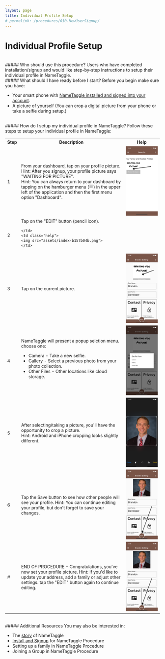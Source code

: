 ```yaml
---
layout: page
title: Individual Profile Setup
# permalink: /procedures/010-NewUserSignup/
---
```


<h1 class="perm-marker">Individual Profile Setup</h1>

<br>
##### Who should use this procedure?
Users who have completed installation/signup and would like step-by-step instructions to setup their individual profile in NameTaggle.

<br>
##### What should I have ready before I start?
Before you begin make sure you have:
<ul class="release-bullets">
<li> Your smart phone with <a href="/procedures/010-NewUserSignup">NameTaggle installed and signed into your account</a>.</li>
<li> A picture of yourself (You can crop a digital picture from your phone or take a selfie during setup.)</li>
</ul>

<br>
##### How do I setup my individual profile in NameTaggle?
Follow these steps to setup your individual profile in NameTaggle:
<table class="procedure-table">
  <tr>
    <th>Step</th>
    <th>Description</th>
    <th>Help</th>
  </tr>

  <tr>
    <td class="step-num">1</td>
    <td class="description">From your dashboard, tap on your profile picture.
    <br>
    <span class="procedure-hint">
      Hint: After you signup, your profile picture says "WAITING FOR PICTURE".
    </span>
    <br>
      <span class="procedure-hint">
        Hint: You can always return to your dashboard by tapping on the hamburger menu (<img src="/assets/hamburger.png" height="14px">) in the upper left of the application and then the first menu option "Dashboard".
      </span>
    </td>
    <td class="help">
    <img src="assets/index-3c5014c0.png">
    </td>
  </tr>

  <tr>
    <td class="step-num">2</td>
    <td class="description"> Tap on the "EDIT" button (pencil icon).

    </td>
    <td class="help">
    <img src="assets/index-b157b04b.png">
    </td>
  </tr>

  <tr>
    <td class="step-num">3</td>
    <td class="description">Tap on the current picture.
    </td>
    <td class="help">
    <img src="assets/index-ac26342d.png">
    </td>
  </tr>

  <tr>
    <td class="step-num">4</td>
    <td class="description">NameTaggle will present a popup selction menu. choose one:
    <ul>
      <li>Camera - Take a new selfie.</li>
      <li>Gallery - Select a previous photo from your photo collection.</li>
      <li>Other Files - Other locations like cloud storage.</li>
    </ul>
    </td>
    <td class="help">
    <img src="assets/index-cfd766f6.png">
    </td>
  </tr>

  <tr>
    <td class="step-num">5</td>
    <td class="description">After selecting/taking a picture, you'll have the opportunity to crop a picture.
    <br>
      <span class="procedure-hint">
        Hint: Android and iPhone cropping looks slightly different.
      </span>
    </td>
    <td class="help">
    <img src="assets/index-52b1e334.png">
    </td>
  </tr>

  <tr>
    <td class="step-num">6</td>
    <td class="description"> Tap the Save button to see how other people will see your profile.
      <span class="procedure-hint">
        Hint: You can continue editing your profile, but don't forget to save your changes.
      </span>
    </td>
    <td class="help">
    <img src="assets/index-1dc63dea.png">
    </td>
  </tr>

  <tr>
    <td class="step-num">#</td>
    <td class="description">END OF PROCEDURE - Congratulations, you've now set your profile picture.
      <span class="procedure-hint">
        Hint: If you'd like to update your address, add a family or adjust other settings. tap the "EDIT" button again to continue editing.
      </span>
    </td>
    <td class="help">
    <img src="assets/index-1dc63dea.png">
    </td>
  </tr>


</table>

<br>
##### Additional Resources
You may also be interested in:
<ul class="release-bullets">
<li>The <a class="" href="/about/">story</a> of NameTaggle</li>
<li><a href="/procedures/010-NewUserSignup">Install and Signup</a> for NameTaggle Procedure</li>
<li>Setting up a family in NameTaggle Procedure</li>
<li>Joining a Group in NameTaggle Procedure</li>
</ul>
